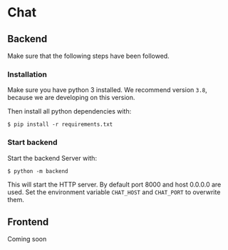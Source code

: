 # Chat

## Backend

Make sure that the following steps have been followed.

### Installation

Make sure you have python 3 installed. We recommend version `3.8`, because we are developing on this version.

Then install all python dependencies with:
```shell script
$ pip install -r requirements.txt
```

### Start backend

Start the backend Server with:
```shell script
$ python -m backend
```
This will start the HTTP server. By default port 8000 and host 0.0.0.0 are used. 
Set the environment variable `CHAT_HOST` and `CHAT_PORT` to overwrite them.

## Frontend

Coming soon

